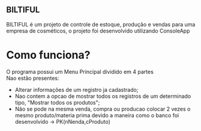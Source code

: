 ## BILTIFUL
BILTIFUL é um projeto de controle de estoque, produção e vendas para uma empresa de cosméticos, o projeto foi desenvolvido utilizando ConsoleApp

# Como funciona?
O programa possui um Menu Principal dividido em 4 partes 
<br>
Nao estão presentes:<br>
- Alterar informações de um registro ja cadastrado;<br>
- Nao contem a opcao de mostrar todos os registros de um determinado tipo, "Mostrar todos os produtos";<br>
- Não se pode na mesma venda, compra ou producao colocar 2 vezes o mesmo produto/materia prima devido a maneira como o banco foi desenvolvido -> PK(nNenda,cProduto)<br>
